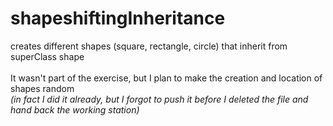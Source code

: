 # shapeshiftingInheritance
creates different shapes (square, rectangle, circle) that inherit from superClass shape 
<br><br>
It wasn't part of the exercise, but I plan to make the creation and location of shapes random <br>
*(in fact I did it already, but I forgot to push it before I deleted the file and hand back the working station)*
